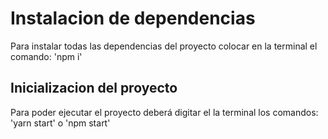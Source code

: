 
# Instalacion de dependencias
Para instalar todas las dependencias del proyecto colocar en la terminal el comando: 'npm i'

## Inicializacion del proyecto
Para poder ejecutar el proyecto deberá digitar el la terminal los comandos: 'yarn start' o 'npm start'
